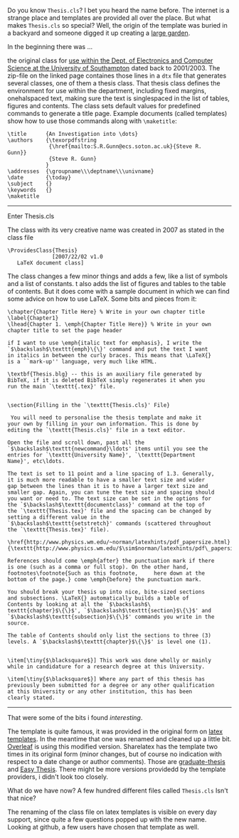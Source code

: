 Do you know `Thesis.cls`? I bet you heard the name before. The
internet is a strange place and templates are provided all over
the place. But what makes `Thesis.cls` so special?  Well, the
origin of the template was buried in a backyard and someone
digged it up creating a [large
garden](http://www.sunilpatel.co.uk/thesis-template/). 

In the beginning there was ...

the original class for [use within the Dept. of Electronics and
Computer Science at the University of
Southampton](http://users.ecs.soton.ac.uk/srg/softwaretools/document/templates/)
dated back to 2001/2003.  The zip-file on the linked page
containes those lines in a `dtx` file that generates several
classes, one of them a thesis class.  That thesis class defines
the environment for use within the department, including fixed
margins, onehalspaced text, making sure the text is singlespaced
in the list of tables, figures and contents. The class sets
default values for predefined commands to generate a title page.
Example documents (called templates) show how to use those
commands along with `\maketitle`:

```syntax=latex
\title      {An Investigation into \dots}
\authors    {\texorpdfstring
             {\href{mailto:S.R.Gunn@ecs.soton.ac.uk}{Steve R.
Gunn}}
             {Steve R. Gunn}
            }
\addresses  {\groupname\\\deptname\\\univname}
\date       {\today}
\subject    {}
\keywords   {}
\maketitle
```




-----
Enter Thesis.cls

The class with its very creative name was created in 2007 as
stated in the class file 

```syntax=latex
\ProvidesClass{Thesis}
              [2007/22/02 v1.0
   LaTeX document class]
```


The class changes a few minor things and adds a few, like a list
of symbols and a list of constants. t also adds the list of
figures and tables to the table of contents. But it does come
with a sample document in which we can find some advice on how to
use LaTeX. Some bits and pieces from it:

```syntax=latex
\chapter{Chapter Title Here} % Write in your own chapter title
\label{Chapter1}
\lhead{Chapter 1. \emph{Chapter Title Here}} % Write in your own chapter title to set the page header

if I want to use \emph{italic text for emphasis}, I write the
`$\backslash$\texttt{emph}\{\}' command and put the text I want
in italics in between the curly braces. This means that \LaTeX{}
is a ``mark-up'' language, very much like HTML.

\textbf{Thesis.blg} -- this is an auxiliary file generated by
BibTeX, if it is deleted BibTeX simply regenerates it when you
run the main `\texttt{.tex}' file.


\section{Filling in the `\texttt{Thesis.cls}' File}

 You will need to personalise the thesis template and make it
your own by filling in your own information. This is done by
editing the `\texttt{Thesis.cls}' file in a text editor.

Open the file and scroll down, past all the
`$\backslash$\texttt{newcommand}\ldots' items until you see the
entries for `\texttt{University Name}', `\texttt{Department
Name}', etc\ldots.

The text is set to 11 point and a line spacing of 1.3. Generally,
it is much more readable to have a smaller text size and wider
gap between the lines than it is to have a larger text size and
smaller gap. Again, you can tune the text size and spacing should
you want or need to. The text size can be set in the options for
the `$\backslash$\texttt{documentclass}' command at the top of
the `\texttt{Thesis.tex}' file and the spacing can be changed by
setting a different value in the
`$\backslash$\texttt{setstretch}' commands (scattered throughout
the `\texttt{Thesis.tex}' file).

\href{http://www.physics.wm.edu/~norman/latexhints/pdf_papersize.html}{\texttt{http://www.physics.wm.edu/$\sim$norman/latexhints/pdf\_papersize.html}}

References should come \emph{after} the punctuation mark if there
is one (such as a comma or full stop). On the other hand,
footnotes\footnote{Such as this footnote,     here down at the
bottom of the page.} come \emph{before} the punctuation mark.

You should break your thesis up into nice, bite-sized sections
and subsections. \LaTeX{} automatically builds a table of
Contents by looking at all the `$\backslash$\
texttt{chapter}$\{\}$', `$\backslash$\texttt{section}$\{\}$' and
`$\backslash$\texttt{subsection}$\{\}$' commands you write in the
source.

The table of Contents should only list the sections to three (3)
levels. A `$\backslash$\texttt{chapter}$\{\}$' is level one (1).


\item[\tiny{$\blacksquare$}] This work was done wholly or mainly
while in candidature for a research degree at this University.
 
\item[\tiny{$\blacksquare$}] Where any part of this thesis has
previously been submitted for a degree or any other qualification
at this University or any other institution, this has been
clearly stated.
```


----------

That were some of the bits i found *interesting*. 

The template is quite famous, it was provided in the original
form on [latex
templates](http://www.latextemplates.com/template/masters-doctoral-thesis).
In the meantime that one was renamed and cleaned up a little bit.
[Overleaf](https://www.overleaf.com/latex/templates/template-for-a-masters-slash-doctoral-thesis/mkzrzktcbzfl#.ViPmIqf35z0)
is using this modified version.  Sharelatex has the template two
times in its original form (minor changes, but of course no
indication with respect to a date change or author comments).
Those are
[graduate-thesis](https://www.sharelatex.com/templates/thesis/graduate-thesis)
and [Easy
Thesis](https://de.sharelatex.com/templates/52fdfd8234a287a85245b4c6).
There might be more versions providedd by the template providers,
i didn't look too closely.


What do we have now? A few hundred different files called
`Thesis.cls` Isn't that nice? 

The renaming of the class file on latex templates is visible on
every day support, since quite a few questions popped up with the
new name. Looking at github, a few users have chosen that
template as well.
